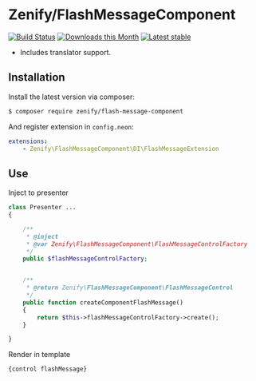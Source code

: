 # Zenify/FlashMessageComponent

[![Build Status](https://travis-ci.org/Zenify/FlashMessageComponent.svg?branch=master)](https://travis-ci.org/Zenify/FlashMessageComponent)
[![Downloads this Month](https://img.shields.io/packagist/dm/zenify/flash-message-component.svg)](https://packagist.org/packages/zenify/flash-message-component)
[![Latest stable](https://img.shields.io/packagist/v/zenify/flash-message-component.svg)](https://packagist.org/packages/zenify/flash-message-component)


- Includes translator support.


## Installation

Install the latest version via composer:

```sh
$ composer require zenify/flash-message-component
```

And register extension in `config.neon`:

```yaml
extensions:
	- Zenify\FlashMessageComponent\DI\FlashMessageExtension
```


## Use

Inject to presenter

```php
class Presenter ...
{

	/**
	 * @inject
	 * @var Zenify\FlashMessageComponent\FlashMessageControlFactory
	 */
	public $flashMessageControlFactory;


	/**
	 * @return Zenify\FlashMessageComponent\FlashMessageControl
	 */
	public function createComponentFlashMessage()
	{
		return $this->flashMessageControlFactory->create();
	}

}
```

Render in template

```smarty
{control flashMessage}
```
